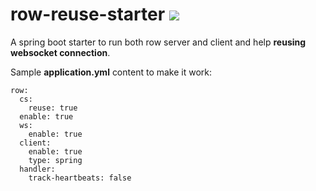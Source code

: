 # row-reuse-starter [![](https://jitpack.io/v/idioglossia/row-client-server-starter.svg)](https://jitpack.io/#idioglossia/row-client-server-starter)
A spring boot starter to run both row server and client and help **reusing websocket connection**.

Sample **application.yml** content to make it work:

```
row:
  cs:
    reuse: true
  enable: true
  ws:
    enable: true
  client:
    enable: true
    type: spring
  handler:
    track-heartbeats: false
```
